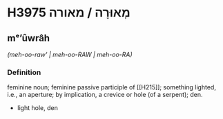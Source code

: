 # H3975 מְאוּרָה / מאורה

## mᵉʼûwrâh

_(meh-oo-raw' | meh-oo-RAW | meh-oo-RA)_

### Definition

feminine noun; feminine passive participle of [[H215]]; something lighted, i.e., an aperture; by implication, a crevice or hole (of a serpent); den.

- light hole, den
